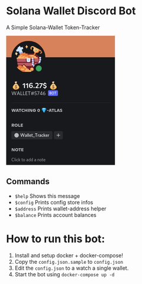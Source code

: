 # Solana Wallet Discord Bot

A Simple Solana-Wallet Token-Tracker

![view of DC bot](images/bot_view_dc.png)

## Commands

- `$help` Shows this message
- `$config` Prints config store infos
- `$address` Prints wallet-address helper
- `$balance` Prints account balances

# How to run this bot:

1. Install and setup docker + docker-compose!
2. Copy the `config.json.sample` to `config.json`
3. Edit the `config.json` to a watch a single wallet.
4. Start the bot using `docker-compose up -d`